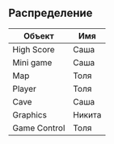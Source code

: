 ## Распределение

|Объект|Имя|
|-----|---|
|High Score|Саша|
|Mini game|Саша|
|Map|Толя|
|Player|Толя|
|Cave|Саша|
|Graphics|Никита|
|Game Control|Толя|
